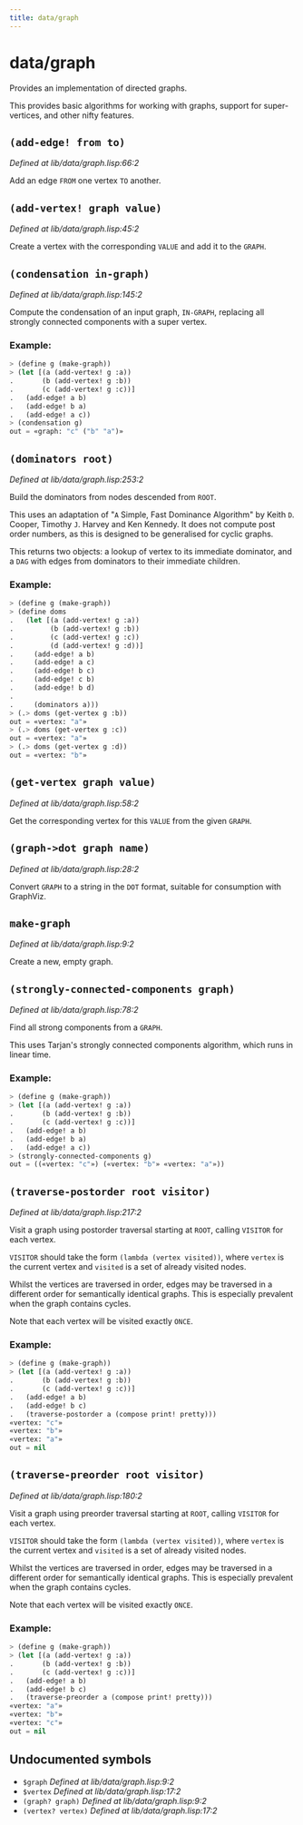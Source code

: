 ```yaml
---
title: data/graph
---
```

# data/graph
Provides an implementation of directed graphs.

This provides basic algorithms for working with graphs, support for
super-vertices, and other nifty features.

## `(add-edge! from to)`
*Defined at lib/data/graph.lisp:66:2*

Add an edge `FROM` one vertex `TO` another.

## `(add-vertex! graph value)`
*Defined at lib/data/graph.lisp:45:2*

Create a vertex with the corresponding `VALUE` and add it to the `GRAPH`.

## `(condensation in-graph)`
*Defined at lib/data/graph.lisp:145:2*

Compute the condensation of an input graph, `IN-GRAPH`, replacing all strongly connected
components with a super vertex.

### Example:
```cl
> (define g (make-graph))
> (let [(a (add-vertex! g :a))
.       (b (add-vertex! g :b))
.       (c (add-vertex! g :c))]
.   (add-edge! a b)
.   (add-edge! b a)
.   (add-edge! a c))
> (condensation g)
out = «graph: "c" ("b" "a")»
```

## `(dominators root)`
*Defined at lib/data/graph.lisp:253:2*

Build the dominators from nodes descended from `ROOT`.

This uses an adaptation of "`A` Simple, Fast Dominance Algorithm" by
Keith `D`. Cooper, Timothy `J`. Harvey and Ken Kennedy. It does not
compute post order numbers, as this is designed to be generalised for
cyclic graphs.

This returns two objects: a lookup of vertex to its immediate dominator,
and a `DAG` with edges from dominators to their immediate children.

### Example:
```cl
> (define g (make-graph))
> (define doms
.   (let [(a (add-vertex! g :a))
.         (b (add-vertex! g :b))
.         (c (add-vertex! g :c))
.         (d (add-vertex! g :d))]
.     (add-edge! a b)
.     (add-edge! a c)
.     (add-edge! b c)
.     (add-edge! c b)
.     (add-edge! b d)
.
.     (dominators a)))
> (.> doms (get-vertex g :b))
out = «vertex: "a"»
> (.> doms (get-vertex g :c))
out = «vertex: "a"»
> (.> doms (get-vertex g :d))
out = «vertex: "b"»
```

## `(get-vertex graph value)`
*Defined at lib/data/graph.lisp:58:2*

Get the corresponding vertex for this `VALUE` from the given `GRAPH`.

## `(graph->dot graph name)`
*Defined at lib/data/graph.lisp:28:2*

Convert `GRAPH` to a string in the `DOT` format, suitable for consumption
with GraphViz.

## `make-graph`
*Defined at lib/data/graph.lisp:9:2*

Create a new, empty graph.

## `(strongly-connected-components graph)`
*Defined at lib/data/graph.lisp:78:2*

Find all strong components from a `GRAPH`.

This uses Tarjan's strongly connected components algorithm, which runs
in linear time.

### Example:
```cl
> (define g (make-graph))
> (let [(a (add-vertex! g :a))
.       (b (add-vertex! g :b))
.       (c (add-vertex! g :c))]
.   (add-edge! a b)
.   (add-edge! b a)
.   (add-edge! a c))
> (strongly-connected-components g)
out = ((«vertex: "c"») («vertex: "b"» «vertex: "a"»))
```

## `(traverse-postorder root visitor)`
*Defined at lib/data/graph.lisp:217:2*

Visit a graph using postorder traversal starting at `ROOT`, calling
`VISITOR` for each vertex.

`VISITOR` should take the form `(lambda (vertex visited))`, where
`vertex` is the current vertex and `visited` is a set of already
visited nodes.

Whilst the vertices are traversed in order, edges may be traversed in
a different order for semantically identical graphs. This is
especially prevalent when the graph contains cycles.

Note that each vertex will be visited exactly `ONCE`.

### Example:
```cl
> (define g (make-graph))
> (let [(a (add-vertex! g :a))
.       (b (add-vertex! g :b))
.       (c (add-vertex! g :c))]
.   (add-edge! a b)
.   (add-edge! b c)
.   (traverse-postorder a (compose print! pretty)))
«vertex: "c"»
«vertex: "b"»
«vertex: "a"»
out = nil
```

## `(traverse-preorder root visitor)`
*Defined at lib/data/graph.lisp:180:2*

Visit a graph using preorder traversal starting at `ROOT`, calling
`VISITOR` for each vertex.

`VISITOR` should take the form `(lambda (vertex visited))`, where
`vertex` is the current vertex and `visited` is a set of already
visited nodes.

Whilst the vertices are traversed in order, edges may be traversed in
a different order for semantically identical graphs. This is
especially prevalent when the graph contains cycles.

Note that each vertex will be visited exactly `ONCE`.

### Example:
```cl
> (define g (make-graph))
> (let [(a (add-vertex! g :a))
.       (b (add-vertex! g :b))
.       (c (add-vertex! g :c))]
.   (add-edge! a b)
.   (add-edge! b c)
.   (traverse-preorder a (compose print! pretty)))
«vertex: "a"»
«vertex: "b"»
«vertex: "c"»
out = nil
```

## Undocumented symbols
 - `$graph` *Defined at lib/data/graph.lisp:9:2*
 - `$vertex` *Defined at lib/data/graph.lisp:17:2*
 - `(graph? graph)` *Defined at lib/data/graph.lisp:9:2*
 - `(vertex? vertex)` *Defined at lib/data/graph.lisp:17:2*
